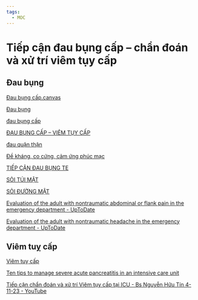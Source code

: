 ```yaml
---
tags:
  - MOC
---
```

# Tiếp cận đau bụng cấp – chẩn đoán và xử trí viêm tụy cấp  
  
## Đau bụng  
[Đau bụng cấp.canvas](../The%20TRIO/000%20Zettlekasten/UMP/BM%20NGO%E1%BA%A0I%20TQ/W0-Nh%E1%BB%AFng%20%C4%91i%E1%BB%81u%20c%C6%A1%20b%E1%BA%A3n/%C4%90au%20b%E1%BB%A5ng%20c%E1%BA%A5p.canvas.md)  
[Đau bụng](../The%20TRIO/000%20Zettlekasten/UMP/BM%20NGO%E1%BA%A0I%20TQ/W8-M%E1%BA%A5y%20c%C3%A1i%20note/%C4%90au%20b%E1%BB%A5ng.md)  
[đau bụng cấp](./%C4%91au%20b%E1%BB%A5ng%20c%E1%BA%A5p.md)  
[ĐAU BỤNG CẤP – VIÊM TỤY CẤP](../The%20TRIO/000%20Zettlekasten/UMP/BM%20N%E1%BB%98I/TI%C3%8AU%20HO%C3%81/%C4%90AU%20B%E1%BB%A4NG%20C%E1%BA%A4P%20%E2%80%93%20VI%C3%8AM%20T%E1%BB%A4Y%20C%E1%BA%A4P.md)  
[đau quặn thận](./%C4%91au%20qu%E1%BA%B7n%20th%E1%BA%ADn.md)  
[Đề kháng, co cứng, cảm ứng phúc mạc](../The%20TRIO/000%20Zettlekasten/UMP/BM%20NGO%E1%BA%A0I%20TQ/W0-Nh%E1%BB%AFng%20%C4%91i%E1%BB%81u%20c%C6%A1%20b%E1%BA%A3n/%C4%90%E1%BB%81%20kh%C3%A1ng,%20co%20c%E1%BB%A9ng,%20c%E1%BA%A3m%20%E1%BB%A9ng%20ph%C3%BAc%20m%E1%BA%A1c.md)  
[TIẾP CẬN ĐAU BỤNG TE](../The%20TRIO/000%20Zettlekasten/UMP/BM%20NHI/BM%20NHI%20-%20Tot%20nghiep/TIEU%20HOA/TI%E1%BA%BEP%20C%E1%BA%ACN%20%C4%90AU%20B%E1%BB%A4NG%20TE.md)  
[SỎI TÚI MẬT](../The%20TRIO/000%20Zettlekasten/UMP/BM%20NGO%E1%BA%A0I%20TQ/W3-S%E1%BB%8Fi%20%C4%91%C6%B0%E1%BB%9Dng%20m%E1%BA%ADt,%20t%C3%BAi%20m%E1%BA%ADt,%20tho%C3%A1t%20v%E1%BB%8B/S%E1%BB%8EI%20T%C3%9AI%20M%E1%BA%ACT.md)  
[SỎI ĐƯỜNG MẬT](../The%20TRIO/000%20Zettlekasten/UMP/BM%20NGO%E1%BA%A0I%20TQ/W3-S%E1%BB%8Fi%20%C4%91%C6%B0%E1%BB%9Dng%20m%E1%BA%ADt,%20t%C3%BAi%20m%E1%BA%ADt,%20tho%C3%A1t%20v%E1%BB%8B/S%E1%BB%8EI%20%C4%90%C6%AF%E1%BB%9CNG%20M%E1%BA%ACT.md)  
[Evaluation of the adult with nontraumatic abdominal or flank pain in the emergency department - UpToDate](Evaluation%20of%20the%20adult%20with%20nontraumatic%20abdominal%20or%20flank%20pain%20in%20the%20emergency%20department%20-%20UpToDate.md)  
[Evaluation of the adult with nontraumatic headache in the emergency department - UpToDate](Evaluation%20of%20the%20adult%20with%20nontraumatic%20headache%20in%20the%20emergency%20department%20-%20UpToDate.md)  
  
  
  
  
## Viêm tuỵ cấp  
[Viêm tuỵ cấp](./Vi%C3%AAm%20tu%E1%BB%B5%20c%E1%BA%A5p.md)  
[Ten tips to manage severe acute pancreatitis in an intensive care unit](./s00134-023-07121-9.md)  
[Tiếp cận chẩn đoán và xử trí Viêm tụy cấp tại ICU - Bs Nguyễn Hữu Tín 4-11-23 - YouTube](https://www.youtube.com/watch?v=tFt8ueJ3ADc)  
